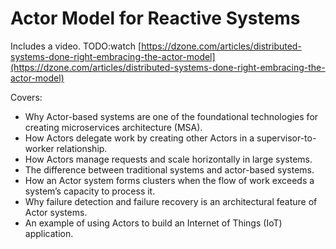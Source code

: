 # Actor Model for Reactive Systems

Includes a video. TODO:watch
[https://dzone.com/articles/distributed-systems-done-right-embracing-the-actor-model](https://dzone.com/articles/distributed-systems-done-right-embracing-the-actor-model)

Covers:
- Why Actor-based systems are one of the foundational technologies for creating microservices architecture (MSA).
- How Actors delegate work by creating other Actors in a supervisor-to-worker relationship.
- How Actors manage requests and scale horizontally in large systems.
- The difference between traditional systems and actor-based systems.
- How an Actor system forms clusters when the flow of work exceeds a system’s capacity to process it.
- Why failure detection and failure recovery is an architectural feature of Actor systems.
- An example of using Actors to build an Internet of Things (IoT) application.
